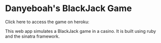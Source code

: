 # Danyeboah's BlackJack Game
Click here to access the game on heroku:

This web app simulates a BlackJack game in a casino.
It is built using ruby and the sinatra framework.